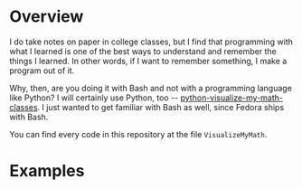 # Overview

I do take notes on paper in college classes, 
but I find that programming with what 
I learned is one of the best ways to 
understand and remember the things I learned. 
In other words, if I want to remember 
something, I make a program out of it.

Why, then, are you doing it with Bash and 
not with a programming language like Python? 
I will certainly use Python, too -- 
[python-visualize-my-math-classes](https://github.com/soobinrho/python-visualize-my-math-classes).
I just wanted to get familiar with Bash 
as well, since Fedora ships with Bash.

You can find every code in this repository 
at the file `VisualizeMyMath`.

# Examples


<br>
<br>
<br>
